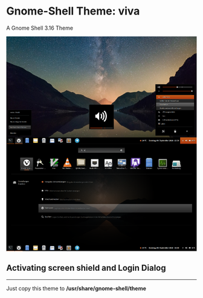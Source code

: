 Gnome-Shell Theme: viva
======================

A Gnome Shell 3.16 Theme

![Preview of the theme](https://github.com/vivaeltopo/gnome-shell-theme-viva/blob/master/Preview.png)

## Activating screen shield and Login Dialog ##
---
Just copy this theme to __/usr/share/gnome-shell/theme__
